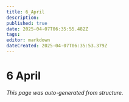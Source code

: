 ```yaml
---
title: 6_April
description: 
published: true
date: 2025-04-07T06:35:55.482Z
tags: 
editor: markdown
dateCreated: 2025-04-07T06:35:53.379Z
---
```


# 6 April

*This page was auto-generated from structure.*